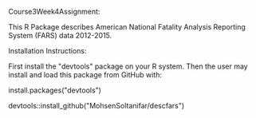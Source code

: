 Course3Week4Assignment:

This R Package  describes American National  Fatality Analysis Reporting System (FARS) data 2012-2015. 

Installation Instructions:

First install the "devtools" package on your R system.  Then the user may install and load this package from GitHub with:

install.packages("devtools")

devtools::install_github("MohsenSoltanifar/descfars")
